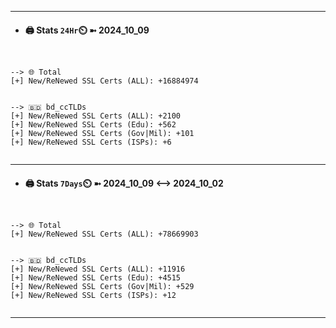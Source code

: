 

---
- #### 🖨️ **Stats** `24Hr`⏲️ ➼ 2024_10_09
```console


--> 🌐 Total
[+] New/ReNewed SSL Certs (ALL): +16884974


--> 🇧🇩 bd_ccTLDs
[+] New/ReNewed SSL Certs (ALL): +2100
[+] New/ReNewed SSL Certs (Edu): +562
[+] New/ReNewed SSL Certs (Gov|Mil): +101
[+] New/ReNewed SSL Certs (ISPs): +6


```

---
- #### 🖨️ **Stats** `7Days`⏲️ ➼ 2024_10_09 <--> 2024_10_02
```console


--> 🌐 Total
[+] New/ReNewed SSL Certs (ALL): +78669903


--> 🇧🇩 bd_ccTLDs
[+] New/ReNewed SSL Certs (ALL): +11916
[+] New/ReNewed SSL Certs (Edu): +4515
[+] New/ReNewed SSL Certs (Gov|Mil): +529
[+] New/ReNewed SSL Certs (ISPs): +12


```

---

